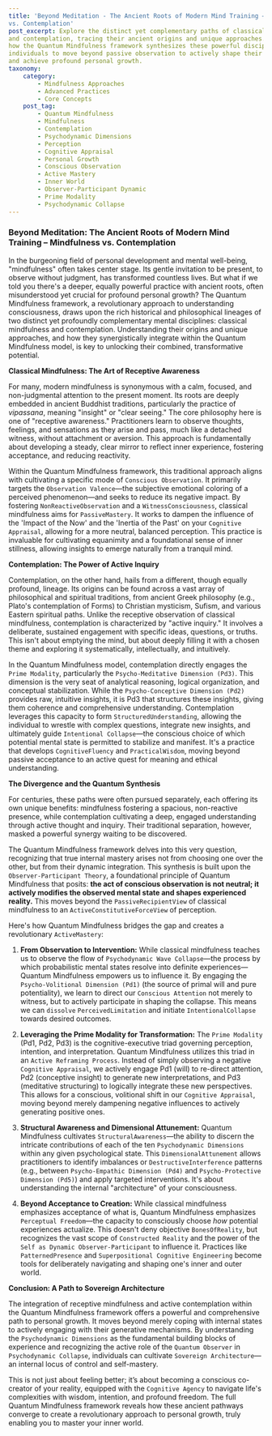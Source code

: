 ```yaml
---
title: 'Beyond Meditation - The Ancient Roots of Modern Mind Training – Mindfulness
vs. Contemplation'
post_excerpt: Explore the distinct yet complementary paths of classical mindfulness
and contemplation, tracing their ancient origins and unique approaches. Discover
how the Quantum Mindfulness framework synthesizes these powerful disciplines, empowering
individuals to move beyond passive observation to actively shape their inner reality
and achieve profound personal growth.
taxonomy:
    category:
        - Mindfulness Approaches
        - Advanced Practices
        - Core Concepts
    post_tag:
        - Quantum Mindfulness
        - Mindfulness
        - Contemplation
        - Psychodynamic Dimensions
        - Perception
        - Cognitive Appraisal
        - Personal Growth
        - Conscious Observation
        - Active Mastery
        - Inner World
        - Observer-Participant Dynamic
        - Prime Modality
        - Psychodynamic Collapse
---
```

### Beyond Meditation: The Ancient Roots of Modern Mind Training – Mindfulness vs. Contemplation

In the burgeoning field of personal development and mental well-being, "mindfulness" often takes center stage. Its gentle invitation to be present, to observe without judgment, has transformed countless lives. But what if we told you there's a deeper, equally powerful practice with ancient roots, often misunderstood yet crucial for profound personal growth? The Quantum Mindfulness framework, a revolutionary approach to understanding consciousness, draws upon the rich historical and philosophical lineages of two distinct yet profoundly complementary mental disciplines: classical mindfulness and contemplation. Understanding their origins and unique approaches, and how they synergistically integrate within the Quantum Mindfulness model, is key to unlocking their combined, transformative potential.

**Classical Mindfulness: The Art of Receptive Awareness**

For many, modern mindfulness is synonymous with a calm, focused, and non-judgmental attention to the present moment. Its roots are deeply embedded in ancient Buddhist traditions, particularly the practice of *vipassana*, meaning "insight" or "clear seeing." The core philosophy here is one of "receptive awareness." Practitioners learn to observe thoughts, feelings, and sensations as they arise and pass, much like a detached witness, without attachment or aversion. This approach is fundamentally about developing a steady, clear mirror to reflect inner experience, fostering acceptance, and reducing reactivity.

Within the Quantum Mindfulness framework, this traditional approach aligns with cultivating a specific mode of `Conscious Observation`. It primarily targets the `Observation Valence`—the subjective emotional coloring of a perceived phenomenon—and seeks to reduce its negative impact. By fostering `NonReactiveObservation` and a `WitnessConsciousness`, classical mindfulness aims for `PassiveMastery`. It works to dampen the influence of the 'Impact of the Now' and the 'Inertia of the Past' on your `Cognitive Appraisal`, allowing for a more neutral, balanced perception. This practice is invaluable for cultivating equanimity and a foundational sense of inner stillness, allowing insights to emerge naturally from a tranquil mind.

**Contemplation: The Power of Active Inquiry**

Contemplation, on the other hand, hails from a different, though equally profound, lineage. Its origins can be found across a vast array of philosophical and spiritual traditions, from ancient Greek philosophy (e.g., Plato's contemplation of Forms) to Christian mysticism, Sufism, and various Eastern spiritual paths. Unlike the receptive observation of classical mindfulness, contemplation is characterized by "active inquiry." It involves a deliberate, sustained engagement with specific ideas, questions, or truths. This isn't about emptying the mind, but about deeply filling it with a chosen theme and exploring it systematically, intellectually, and intuitively.

In the Quantum Mindfulness model, contemplation directly engages the `Prime Modality`, particularly the `Psycho-Meditative Dimension (Pd3)`. This dimension is the very seat of analytical reasoning, logical organization, and conceptual stabilization. While the `Psycho-Conceptive Dimension (Pd2)` provides raw, intuitive insights, it is Pd3 that structures these insights, giving them coherence and comprehensive understanding. Contemplation leverages this capacity to form `StructuredUnderstanding`, allowing the individual to wrestle with complex questions, integrate new insights, and ultimately guide `Intentional Collapse`—the conscious choice of which potential mental state is permitted to stabilize and manifest. It's a practice that develops `CognitiveFluency` and `PracticalWisdom`, moving beyond passive acceptance to an active quest for meaning and ethical understanding.

**The Divergence and the Quantum Synthesis**

For centuries, these paths were often pursued separately, each offering its own unique benefits: mindfulness fostering a spacious, non-reactive presence, while contemplation cultivating a deep, engaged understanding through active thought and inquiry. Their traditional separation, however, masked a powerful synergy waiting to be discovered.

The Quantum Mindfulness framework delves into this very question, recognizing that true internal mastery arises not from choosing one over the other, but from their dynamic integration. This synthesis is built upon the `Observer-Participant Theory`, a foundational principle of Quantum Mindfulness that posits: **the act of conscious observation is not neutral; it actively modifies the observed mental state and shapes experienced reality.** This moves beyond the `PassiveRecipientView` of classical mindfulness to an `ActiveConstitutiveForceView` of perception.

Here's how Quantum Mindfulness bridges the gap and creates a revolutionary `ActiveMastery`:

1.  **From Observation to Intervention:** While classical mindfulness teaches us to observe the flow of `Psychodynamic Wave Collapse`—the process by which probabilistic mental states resolve into definite experiences—Quantum Mindfulness empowers us to influence it. By engaging the `Psycho-Volitional Dimension (Pd1)` (the source of primal will and pure potentiality), we learn to direct our `Conscious Attention` not merely to witness, but to actively participate in shaping the collapse. This means we can `dissolve` `PerceivedLimitation` and initiate `IntentionalCollapse` towards desired outcomes.

2.  **Leveraging the Prime Modality for Transformation:** The `Prime Modality` (Pd1, Pd2, Pd3) is the cognitive-executive triad governing perception, intention, and interpretation. Quantum Mindfulness utilizes this triad in an `Active Reframing Process`. Instead of simply observing a negative `Cognitive Appraisal`, we actively engage Pd1 (will) to re-direct attention, Pd2 (conceptive insight) to generate new interpretations, and Pd3 (meditative structuring) to logically integrate these new perspectives. This allows for a conscious, volitional shift in our `Cognitive Appraisal`, moving beyond merely dampening negative influences to actively generating positive ones.

3.  **Structural Awareness and Dimensional Attunement:** Quantum Mindfulness cultivates `StructuralAwareness`—the ability to discern the intricate contributions of each of the ten `Psychodynamic Dimensions` within any given psychological state. This `DimensionalAttunement` allows practitioners to identify imbalances or `DestructiveInterference` patterns (e.g., between `Psycho-Empathic Dimension (Pd4)` and `Psycho-Protective Dimension (Pd5)`) and apply targeted interventions. It's about understanding the internal "architecture" of your consciousness.

4.  **Beyond Acceptance to Creation:** While classical mindfulness emphasizes acceptance of what is, Quantum Mindfulness emphasizes `Perceptual Freedom`—the capacity to consciously choose *how* potential experiences actualize. This doesn't deny objective `BonesOfReality`, but recognizes the vast scope of `Constructed Reality` and the power of the `Self as Dynamic Observer-Participant` to influence it. Practices like `PatternedPresence` and `Superpositional Cognitive Engineering` become tools for deliberately navigating and shaping one's inner and outer world.

**Conclusion: A Path to Sovereign Architecture**

The integration of receptive mindfulness and active contemplation within the Quantum Mindfulness framework offers a powerful and comprehensive path to personal growth. It moves beyond merely coping with internal states to actively engaging with their generative mechanisms. By understanding the `Psychodynamic Dimensions` as the fundamental building blocks of experience and recognizing the active role of the `Quantum Observer` in `Psychodynamic Collapse`, individuals can cultivate `Sovereign Architecture`—an internal locus of control and self-mastery.

This is not just about feeling better; it’s about becoming a conscious co-creator of your reality, equipped with the `Cognitive Agency` to navigate life's complexities with wisdom, intention, and profound freedom. The full Quantum Mindfulness framework reveals how these ancient pathways converge to create a revolutionary approach to personal growth, truly enabling you to master your inner world.